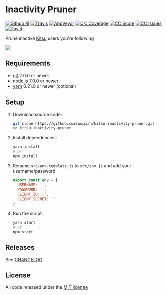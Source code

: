 # Inactivity Pruner

[![Github Rl]][1]
[![Travis]][2]
[![AppVeyor]][3]
[![CC Coverage]][4]
[![CC Score]][5]
[![CC Issues]][6]
[![David]][7]

Prune inactive [Kitsu][0] users you're following

![](https://fat.gfycat.com/LivelyFondFiddlercrab.gif)

## Requirements

- [git](https://git-scm.com/) 2.0.0 or newer
- [node.js](https://nodejs.org) 7.0.0 or newer
- [yarn](https://https://yarnpkg.com) 0.21.0 or newer (optional)

## Setup

1. Download source code:

    ```bash
    git clone https://github.com/wopian/kitsu-inactivity-pruner.git
    cd kitsu-inactivity-pruner
    ```

1. Install dependencies:

    ```bash
    yarn install
    # or
    npm install
    ```

1. Rename `src/env-template.js` to `src/env.js` and add your username/password

    ```javascript
    export const env = {
      USERNAME: '',
      PASSWORD: '',
      CLIENT_ID: '',
      CLIENT_SECRET: ''
    }
    ```

1. Run the script:

    ```bash
    yarn start
    # or
    npm start
    ```

## Releases

See [CHANGELOG][8]

## License

All code released under the [MIT license][9]

[GitHub Rl]:https://img.shields.io/github/release/wopian/kitsu-inactivity-pruner.svg?style=flat-square
[Travis]:https://img.shields.io/travis/wopian/kitsu-inactivity-pruner/master.svg?style=flat-square&label=linux%20%26%20macOS
[CC Coverage]:https://img.shields.io/codeclimate/coverage/github/wopian/kitsu-inactivity-pruner.svg?style=flat-square
[CC Score]:https://img.shields.io/codeclimate/github/wopian/kitsu-inactivity-pruner.svg?style=flat-square
[CC Issues]:https://img.shields.io/codeclimate/issues/github/wopian/kitsu-inactivity-pruner.svg?style=flat-square
[David]:https://img.shields.io/david/wopian/kitsu-inactivity-pruner.svg?style=flat-square
[AppVeyor]:https://img.shields.io/appveyor/ci/wopian/kitsu-inactivity-pruner/master.svg?style=flat-square&label=windows

[0]:https://kitsu.io
[1]:https://github.com/wopian/kitsu-inactivity-pruner/releases
[2]:https://travis-ci.org/wopian/kitsu-inactivity-pruner
[3]:https://ci.appveyor.com/project/wopian/kitsu-inactivity-pruner
[4]:https://codeclimate.com/github/wopian/kitsu-inactivity-pruner/coverage
[5]:https://codeclimate.com/github/wopian/kitsu-inactivity-pruner
[6]:https://codeclimate.com/github/wopian/kitsu-inactivity-pruner/issues
[7]:https://david-dm.org/wopian/kitsu-inactivity-pruner
[8]:https://github.com/wopian/kitsu-inactivity-pruner/blob/master/CHANGELOG.md
[9]:https://github.com/wopian/kitsu-inactivity-pruner/blob/master/LICENSE.md
